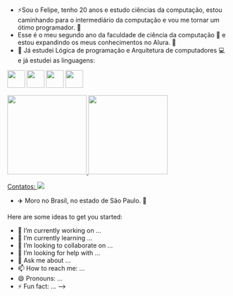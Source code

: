 - ⚡Sou o Felipe, tenho 20 anos e estudo ciências da computação, estou caminhando para o intermediário da computação e vou me tornar um ótimo programador. 🙌
- Esse é o meu segundo ano da faculdade de ciência da computação 🏫 e estou expandindo os meus conhecimentos no Alura. 🎒
- 📘 Já estudei Lógica de programação e Arquitetura de computadores 💻 e já estudei as linguagens:

<img loading="lazy" src="https://cdn.jsdelivr.net/gh/devicons/devicon@latest/icons/css3/css3-original-wordmark.svg" width="40" height="40"/>  <img loading="lazy" src="https://cdn.jsdelivr.net/gh/devicons/devicon@latest/icons/html5/html5-original-wordmark.svg" width="40" height="40"/> <img loading="lazy" src="https://cdn.jsdelivr.net/gh/devicons/devicon@latest/icons/javascript/javascript-original.svg" width="40" height="40"/> <img loading="lazy" src="https://cdn.jsdelivr.net/gh/devicons/devicon@latest/icons/linux/linux-original.svg" width="40" height="40"/> 

<div>
<a href= https://github.com/LipeAbreu>
<img loading="lazy" height="180em" src="https://github-readme-stats.vercel.app/api/top-langs/?username=LipeAbreu&layout=compact&langs_count=7&theme=dracula"/>
<img loading="lazy" height="180em" src="https://github-readme-stats.vercel.app/api?username=LipeAbreu&show_icons=true&theme=dracula&include_all_commits=true&count_private=true"/>
</div>

Contatos:
<a href = "lipeabreu2018@gmail.com"><img loading="lazy" src="https://img.shields.io/badge/Gmail-D14836?style=for-the-badge&logo=gmail&logoColor=white" target="_blank"></a>

- ✈️ Moro no Brasíl, no estado de São Paulo. 🌇



Here are some ideas to get you started:

- 🔭 I’m currently working on ...
- 🌱 I’m currently learning ...
- 👯 I’m looking to collaborate on ...
- 🤔 I’m looking for help with ...
- 💬 Ask me about ...
- 📫 How to reach me: ...
- 😄 Pronouns: ...
- ⚡ Fun fact: ...
-->
